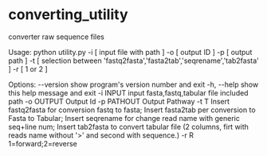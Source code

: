 # converting_utility
converter raw sequence files 

Usage: python utility.py -i [ input file with path ] -o [ output ID ] -p [ output path ] -t [ selection between 'fastq2fasta','fasta2tab','seqrename','tab2fasta' ] -r [ 1 or 2 ]

Options:
  --version   show program's version number and exit
  -h, --help  show this help message and exit
  -i INPUT    input fasta,fastq,tabular file included path
  -o OUTPUT   Output Id
  -p PATHOUT  Output Pathway
  -t T        Insert fastq2fasta for conversion fastq to fasta;
              Insert fasta2tab per conversion to Fasta to Tabular;
              Insert seqrename for change read name with generic seq+line num;
              Insert tab2fasta to convert tabular file (2 columns, firt with reads name without '>' and second with sequence.)
  -r R        1=forward;2=reverse
